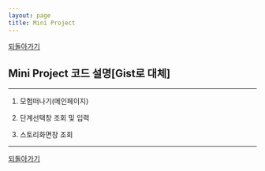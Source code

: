 ```yaml
---
layout: page
title: Mini Project
---
```


[되돌아가기](https://leesohyeon96.github.io/projects/#miniproject)

## Mini Project 코드 설명[Gist로 대체]  

***

  
  1. 모험떠나기(메인페이지)
  <script src="https://gist.github.com/leesohyeon96/8255cda6108bbb4a8a088bf31539a8be.js"></script>  
  
  2. 단계선택창 조회 및 입력 
  <script src="https://gist.github.com/leesohyeon96/7a27793b51feabca57b03a51a7e1b80f.js"></script>  
  
  3. 스토리화면창 조회
  <script src="https://gist.github.com/leesohyeon96/26d6532f3eecf861de3a03cd258137e7.js"></script>
  


***  

[되돌아가기](https://leesohyeon96.github.io/projects/#miniproject)
